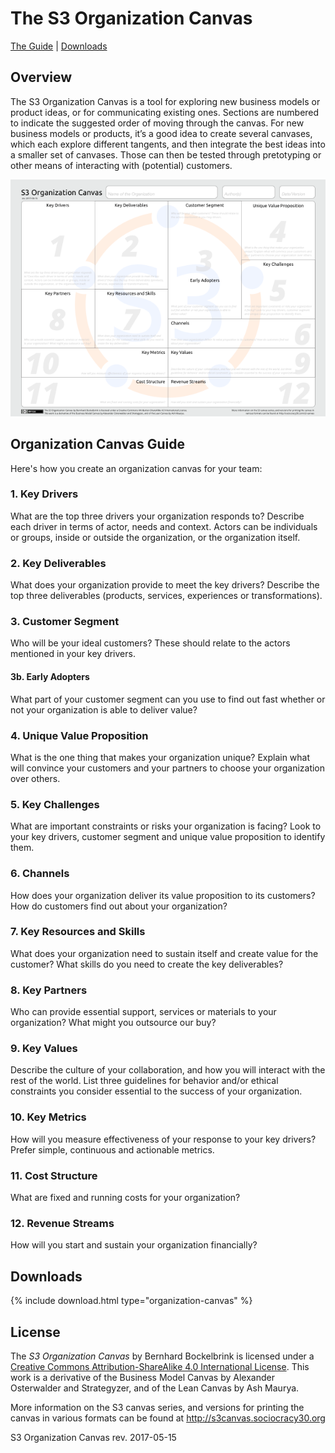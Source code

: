 # The S3 Organization Canvas

[The Guide](#organization-canvas-guide) | [Downloads](#downloads)

## Overview

The S3 Organization Canvas is a tool for exploring new business models or product ideas, or for communicating existing ones. Sections are numbered to indicate the suggested order of moving through the canvas. For new business models or products, it’s a good idea to create several canvases, which each explore different tangents, and then integrate the best ideas into a smaller set of canvases. Those can then be tested through pretotyping or other means of interacting with (potential) customers.

![](/img/s3-organization-canvas-sm.png)

## Organization Canvas Guide

Here's how you create an organization canvas for your team:

### 1. Key Drivers

What are the top three drivers your organization responds to? Describe each driver in terms of actor, needs and  context. Actors can be individuals or groups, inside or outside the organization, or the organization itself.

### 2. Key Deliverables

What does your organization provide to meet the key drivers? Describe the top three deliverables (products, services, experiences or transformations). 

### 3. Customer Segment

Who will be your ideal customers? These should relate to the actors mentioned in your key drivers.

#### 3b. Early Adopters

What part of your customer segment can you use to find out fast whether or not your organization is able to  deliver value?

### 4. Unique Value Proposition

What is the one thing that makes your organization unique? Explain what will convince your customers and your partners to choose your organization over others.

### 5. Key Challenges

What are important constraints or risks your organization is facing? Look to your key drivers, customer segment and unique value proposition to identify them.

### 6. Channels

How does your organization deliver its value proposition to its customers? How do customers find out about your organization?

### 7. Key Resources and Skills

What does your organization need to sustain itself and create value for the customer? What skills do you need to create the key deliverables?

### 8. Key Partners

Who can provide essential support, services or materials to your organization? What might you outsource our buy?

### 9. Key Values

Describe the culture of your collaboration, and how you will interact with the rest of the world. List three guidelines for behavior and/or ethical constraints you consider essential to the success of your organization.

### 10. Key Metrics

How will you measure effectiveness of your response to your key drivers? Prefer simple, continuous and actionable metrics.

### 11. Cost Structure

What are fixed and running costs for your organization?

### 12. Revenue Streams

How will you start and sustain your organization financially?

## Downloads

{% include download.html type="organization-canvas" %} 

## License

The _S3 Organization Canvas_ by Bernhard Bockelbrink is licensed under a [Creative Commons Attribution-ShareAlike 4.0 International License](https://creativecommons.org/licenses/by-sa/4.0/). This work is a derivative of the Business Model Canvas by Alexander Osterwalder and Strategyzer, and of the Lean Canvas by Ash Maurya. 

More information on the S3 canvas series, and versions for printing the canvas in various formats can be found at <http://s3canvas.sociocracy30.org>

S3 Organization Canvas rev. 2017-05-15
